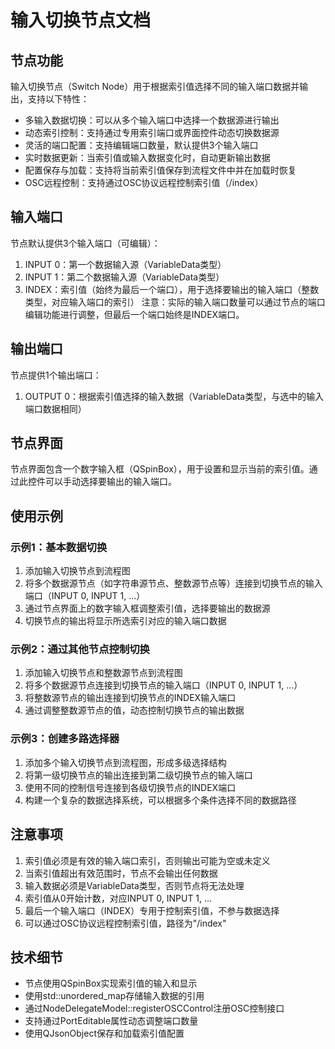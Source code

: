 # 输入切换节点文档
## 节点功能
输入切换节点（Switch Node）用于根据索引值选择不同的输入端口数据并输出，支持以下特性：

- 多输入数据切换：可以从多个输入端口中选择一个数据源进行输出
- 动态索引控制：支持通过专用索引端口或界面控件动态切换数据源
- 灵活的端口配置：支持编辑端口数量，默认提供3个输入端口
- 实时数据更新：当索引值或输入数据变化时，自动更新输出数据
- 配置保存与加载：支持将当前索引值保存到流程文件中并在加载时恢复
- OSC远程控制：支持通过OSC协议远程控制索引值（/index）
## 输入端口
节点默认提供3个输入端口（可编辑）：

1. INPUT 0：第一个数据输入源（VariableData类型）
2. INPUT 1：第二个数据输入源（VariableData类型）
3. INDEX：索引值（始终为最后一个端口），用于选择要输出的输入端口（整数类型，对应输入端口的索引）
注意：实际的输入端口数量可以通过节点的端口编辑功能进行调整，但最后一个端口始终是INDEX端口。

## 输出端口
节点提供1个输出端口：

1. OUTPUT 0：根据索引值选择的输入数据（VariableData类型，与选中的输入端口数据相同）
## 节点界面
节点界面包含一个数字输入框（QSpinBox），用于设置和显示当前的索引值。通过此控件可以手动选择要输出的输入端口。

## 使用示例
### 示例1：基本数据切换
1. 添加输入切换节点到流程图
2. 将多个数据源节点（如字符串源节点、整数源节点等）连接到切换节点的输入端口（INPUT 0, INPUT 1, ...）
3. 通过节点界面上的数字输入框调整索引值，选择要输出的数据源
4. 切换节点的输出将显示所选索引对应的输入端口数据
### 示例2：通过其他节点控制切换
1. 添加输入切换节点和整数源节点到流程图
2. 将多个数据源节点连接到切换节点的输入端口（INPUT 0, INPUT 1, ...）
3. 将整数源节点的输出连接到切换节点的INDEX输入端口
4. 通过调整整数源节点的值，动态控制切换节点的输出数据
### 示例3：创建多路选择器
1. 添加多个输入切换节点到流程图，形成多级选择结构
2. 将第一级切换节点的输出连接到第二级切换节点的输入端口
3. 使用不同的控制信号连接到各级切换节点的INDEX端口
4. 构建一个复杂的数据选择系统，可以根据多个条件选择不同的数据路径
## 注意事项
1. 索引值必须是有效的输入端口索引，否则输出可能为空或未定义
2. 当索引值超出有效范围时，节点不会输出任何数据
3. 输入数据必须是VariableData类型，否则节点将无法处理
4. 索引值从0开始计数，对应INPUT 0, INPUT 1, ...
5. 最后一个输入端口（INDEX）专用于控制索引值，不参与数据选择
6. 可以通过OSC协议远程控制索引值，路径为"/index"
## 技术细节
- 节点使用QSpinBox实现索引值的输入和显示
- 使用std::unordered_map存储输入数据的引用
- 通过NodeDelegateModel::registerOSCControl注册OSC控制接口
- 支持通过PortEditable属性动态调整端口数量
- 使用QJsonObject保存和加载索引值配置